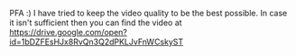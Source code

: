 PFA :)
I have tried to keep the video quality to be the best possible. In case it isn't sufficient then you can find the video at https://drive.google.com/open?id=1bDZFEsHJx8RvQn3Q2dPKLJvFnWCskyST
